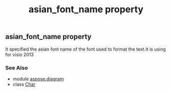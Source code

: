 ﻿---
title: asian_font_name property
second_title: Aspose.Diagram for Python via .NET API References
description: 
type: docs
weight: 50
url: /python-net/aspose.diagram/char/asian_font_name/
is_root: false
---

## asian_font_name property


It specified the asian font name of the font used to format the text.It is using for visio 2013

### See Also
* module [aspose.diagram](../../)
* class [Char](/diagram/python-net/aspose.diagram/char)
